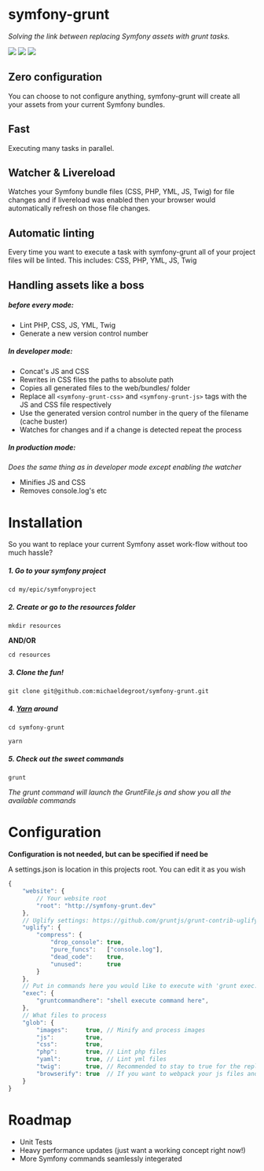 # symfony-grunt
_Solving the link between replacing Symfony assets with grunt tasks._

![](https://img.shields.io/badge/Project%20status-In%20Development-red.svg)
![](https://img.shields.io/badge/Stability-Kinda%20Works%20Bro-yellow.svg)
![](https://img.shields.io/badge/Production%20Ready-Hell%20No-red.svg)

## Zero configuration
You can choose to not configure anything, symfony-grunt will create all your assets from your current Symfony bundles.

## Fast
Executing many tasks in parallel.

## Watcher & Livereload
Watches your Symfony bundle files (CSS, PHP, YML, JS, Twig) for file changes and if livereload was enabled then your browser would automatically refresh on those file changes.

## Automatic linting
Every time you want to execute a task with symfony-grunt all of your project files will be linted. This includes: CSS, PHP, YML, JS, Twig

## Handling assets like a boss
##### before every mode:
 - Lint PHP, CSS, JS, YML, Twig
 - Generate a new version control number

##### In developer mode:
 - Concat's JS and CSS
 - Rewrites in CSS files the paths to absolute path
 - Copies all generated files to the web/bundles/ folder
 - Replace all `<symfony-grunt-css>` and `<symfony-grunt-js>` tags with the JS and CSS file respectively
 - Use the generated version control number in the query of the filename (cache buster)
 - Watches for changes and if a change is detected repeat the process

##### In production mode:
_Does the same thing as in developer mode except enabling the watcher_
 - Minifies JS and CSS
 - Removes console.log's etc

# Installation
So you want to replace your current Symfony asset work-flow without too much hassle?

##### 1. Go to your symfony project
`cd my/epic/symfonyproject`

##### 2. Create or go to the resources folder
`mkdir resources`

__AND/OR__

`cd resources`

##### 3. Clone the fun!
`git clone git@github.com:michaeldegroot/symfony-grunt.git`

##### 4. [Yarn](https://yarnpkg.com/) around
`cd symfony-grunt`

`yarn`

##### 5. Check out the sweet commands
`grunt`

_The grunt command will launch the GruntFile.js and show you all the available commands_


# Configuration
__Configuration is not needed, but can be specified if need be__

A settings.json is location in this projects root. You can edit it as you wish

```js
{
	"website": {
		// Your website root
		"root": "http://symfony-grunt.dev"
	},
	// Uglify settings: https://github.com/gruntjs/grunt-contrib-uglify
	"uglify": {
        "compress": {
            "drop_console": true,
            "pure_funcs":   ["console.log"],
            "dead_code":    true,
            "unused":       true
        }
    },
    // Put in commands here you would like to execute with 'grunt exec:commandhere'
	"exec": {
	    "gruntcommandhere": "shell execute command here",
	},
	// What files to process
	"glob": {
		"images":     true, // Minify and process images
		"js":         true,
		"css":        true,
		"php":        true, // Lint php files
		"yaml":       true, // Lint yml files
		"twig":       true, // Recommended to stay to true for the replace functions
		"browserify": true  // If you want to webpack your js files and use that sexy ES6
	}
}
```

# Roadmap

 - Unit Tests
 - Heavy performance updates (just want a working concept right now!)
 - More Symfony commands seamlessly integerated
